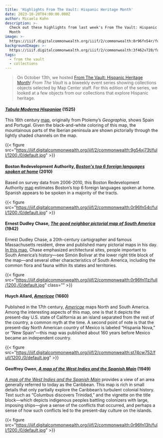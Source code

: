 ```yaml
---
title: 'Highlights From The Vault: Hispanic Heritage Month'
date: 2023-10-20T04:00:00.000Z
author: Micaela Kahn
description: >-
  Check out these highlights from last week's From The Vault: Hispanic Heritage
  Month
image: >-
  https://iiif.digitalcommonwealth.org/iiif/2/commonwealth:0r96fn54r/full/1200,/0/default.jpg
backgroundImage: >-
  https://iiif.digitalcommonwealth.org/iiif/2/commonwealth:3f462v720/full/1200,/0/default.jpg
tags:
  - from the vault
  - collections
---
```


> On October 13th, we hosted [From The Vault: Hispanic Heritage Month](/event/ftv-histpanic-heritage/)! *From The Vault* is a biweekly event series showing collections objects selected by Map Center staff. For this edition of the series, we looked at a few objects from our collections that explore Hispanic heritage.

#### [*Tabula Moderna Hispaniae*](https://collections.leventhalmap.org/search/commonwealth:9g54xj72j) (1525)

This 16th century [map](https://collections.leventhalmap.org/search/commonwealth:9g54xj72j), originally from Ptolemy’s *Geographia*, shows Spain and Portugal. Given the black-and-white coloring of this map, the mountainous parts of the Iberian peninsula are shown pictorially through the lightly shaded channels on the map.

{{< figure src="https://iiif.digitalcommonwealth.org/iiif/2/commonwealth:9g54xj73t/full/1200,/0/default.jpg" >}}

#### Boston Redevelopment Authority, *[Boston's top 6 foreign languages spoken at home](https://collections.leventhalmap.org/search/commonwealth:0r96fn53g "Boston's top 6 foreign languages spoken at home")* (2010)

Based on survey data from 2006-2010, this Boston Redevelopment Authority [map](https://collections.leventhalmap.org/search/commonwealth:0r96fn53g) estimates Boston’s top 6 foreign languages spoken at home. Spanish appears to be spoken in a majority of the tracts.

{{< figure src="https://iiif.digitalcommonwealth.org/iiif/2/commonwealth:0r96fn54r/full/1200,/0/default.jpg" >}}

#### Ernest Dudley Chase, [*The good neighbor pictorial map of South America*](https://collections.leventhalmap.org/search/commonwealth:0r96fn10p) (1942)

Ernest Dudley Chase, a 20th-century cartographer and famous Massachusetts resident, drew and published many pictorial maps in his day. [In this map](https://collections.leventhalmap.org/search/commonwealth:0r96fn10p), Chase emphasized architectural sites, people important to South America’s history—see Simón Bolívar at the lower right title block of the map—and several other characteristics of South America, including the common flora and fauna within its states and territories.

{{< figure src="https://iiif.digitalcommonwealth.org/iiif/2/commonwealth:0r96fn11z/full/1200,/0/default.jpg" class="" >}}

#### Huych Allard, [*Americae*](https://collections.leventhalmap.org/search/commonwealth:st74cw74s) (1660)

Published in the 17th century, [*Americae*](https://collections.leventhalmap.org/search/commonwealth:st74cw74s) maps North and South America. Among the interesting aspects of this map, one is that it depicts the present-day U.S. state of California as an island separated from the rest of the country, a common myth at the time. A second point of note is that the present-day North American country of Mexico is labeled “Hispania Nova,” or “New Spain”—this map was published about 160 years before Mexico became an independent country.

{{< figure src="https://iiif.digitalcommonwealth.org/iiif/2/commonwealth:st74cw752/full/1200,/0/default.jpg" >}}

#### Geoffrey Owen, [*A map of the West Indies and the Spanish Main*](https://collections.leventhalmap.org/search/commonwealth:0r96fn127) (1949)

[*A map of the West Indies and the Spanish Main*](https://collections.leventhalmap.org/search/commonwealth:0r96fn127) provides a view of an area generally referred to today as the Caribbean. This map is rich in small details that only partially explore the Caribbean’s turbulent colonial history. Text such as “Columbus discovers Trinidad,” and the vignette on the title block—which depicts indigenous peoples battling colonizers with large, imposing ships—give a sense of the conflicts that occurred, and perhaps a sense of how such conflicts led to the present-day culture on the islands.

{{< figure src="https://iiif.digitalcommonwealth.org/iiif/2/commonwealth:0r96fn13h/full/1200,/0/default.jpg" >}}
